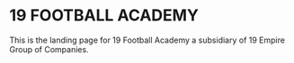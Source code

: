 # 19 FOOTBALL ACADEMY

This is the landing page for 19 Football Academy a subsidiary of 19 Empire Group of Companies.